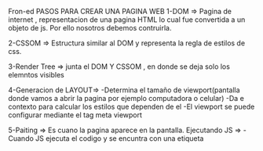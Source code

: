 Fron-ed 
PASOS PARA CREAR UNA PAGINA WEB 
1-DOM => Pagina de internet , representacion de una pagina HTML lo cual fue convertida a un objeto de js.
Por ello nosotros debemos contruirla.

2-CSSOM => Estructura similar al DOM y representa la regla de estilos de css. 

3-Render Tree => junta el DOM Y CSSOM , en donde se deja solo los elemntos visibles 

4-Generacion de LAYOUT=> 
-Determina el tamaño de viewport(pantalla donde vamos a abrir la pagina  por ejemplo computadora o celular)
-Da e contexto para calcular los estilos que dependen de el 
-El viewport se puede configurar mediante el tag meta viewport 

 5-Paiting => Es cuano la pagina aparece en la pantalla.
 Ejecutando JS =>
 -Cuando JS ejecuta el codigo y se encuntra con una etiqueta <script> se detiene para ejecutarla y luego sigue leyendo.
 
 Cuando nosotros abrimos en nuestro navegador el nuestro html , es un objeto de js.

 Para pder interactuar html con js vamos a utilizar el concepto del DOM API , lo cual es una caja de herramientas la cual me da soluciones a la hora de trabajr con el DOM , lo cual quiero que el DOM sea interactivo.

-CODIGO del DOM api
SELECTORES:
- Si queremos seleccionar un elemento de el DOM : en este caso el document es el DOM y queremos seleccionar el elemnto id "titulo".

document.getElementById("titulo");

- Si queremos seleccionar los elemntos por el nombre de ETIQUETA 

document.getElementByTagName("p");
 - En el caso de tener varios p podemos elegir que parrafo quiero seleccionar 

 document.getElementByTaName("p")[2]; //en este caso seleccionamos el parrafo 2 del array 

 var miparrafo = document.getElementByTagName("p")[2]; //lo que hice es colocarla en una variable.

 miParrafo.innerHtml="Hola"  //cambio el valor de ese parrafo a Hola

 -QUE PASA CUANDO TENGO CLASS 
document.getElementByClassName("contenido"); //selecciono lasetiquetas con la class CONTENIDO 

-QUERYSELECTOR = es otro tipo de selector 

var parrafos=document.querySelectorAll("p"); //me selecciona todos los parrafos
  var titulo=document.querySelector("#titulo"); //selecciono el id # titulo 
  var contenido=document.querySelector(".contenido") //selecciona la class contenido solo la primera si hay varias 
var parrafos=document.querySelector("p") //me trae solo el primero.


ELEMNTOS = Accion de que algo esta sucediendo o algo que sucedio 
EVENT TARGET = Escuchador del evento , esto tiene definido que hacer cuando esto ocurre.
<boton>

var boton=document.querySelector("#boton#); //seleccionamos al boton 

boton.addEventListener("click",function()(alert{"Apretame"})); //Le digo al boton que cuando ecuche que realice el click y cuando esto suceda se ejecuta la funcion de alert.

-Podemos tener en la etiqueta de scrip que colocamos la funcion por fuera del EventListener.

<script>
    var boton=querySelector("#boton");

    function clickHandler(){
        var otros= document.querySelector("#otros");
        otros.id ="contenido"; //lo que hacemos aca es que seleccionamos el id otros y luego cambiamos el id a contenido , entonces cuando se realiza el click de abajo el parrafo con el id otros se cambia al color de contenidos // si es class en vez de id se coloca className.

    }

    boton.addEventListener("click",clickHandler()) //decimos que cuando se haga click se ejecute la funcion clickHandler

-CREAMOS DIV O ETIQUETAS NUEVAS EN CADA CLICK AL BOTON 
function cambiarClase(event) //funcion que se ejecuta la hacer click en el div que creamos
var div=event.target
if (div.className == "contenido") div.className="otross"
else div.className ="contenido"


event.target.className="otros" //target es una propiedad que indica el quien desencadeno este evento  en este caso div

function clickHndler()
var div =document.createElement("div"); //creo un div

var parrafo=document.createElement("p"); //creo un parrafo

parrafo.innerText= Lorem //le agrego un texto al parrafo

div.appendChild(parrafo); //creo un hijo dentro del parrafo entonces se agrega el parrafo dentro del div

div.className="contenido"; //le dimos las clases de estilo al div

document.querySelector("body").appendChild(div); // selecciono el body para traerlo y le doy un hejo ue seria el div

div.addEventListener("click" , cambiarClas );

-EVENT LOOP 
Cada vez que el navegador se encuntra con un proceso que va a demorar tiempo , se delega a la web api esta se encarga de procesarlo , lo delega y es lanzado.
















